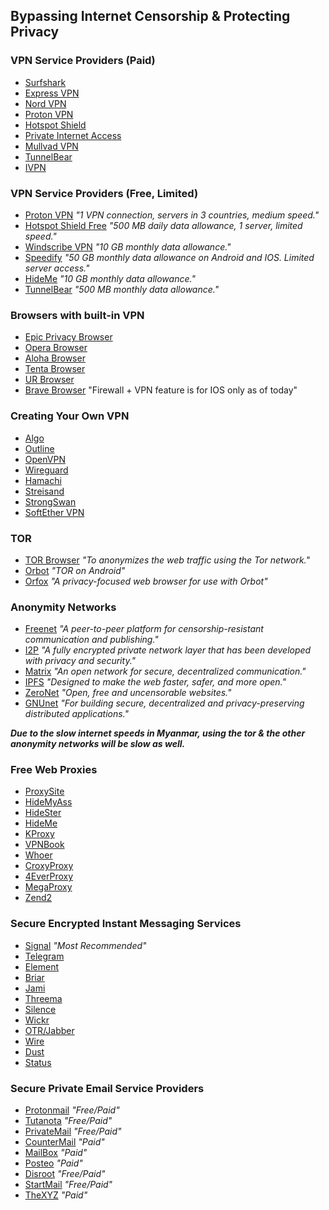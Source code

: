 ## Bypassing Internet Censorship & Protecting Privacy

### VPN Service Providers (Paid)
* [Surfshark](https://surfshark.com/)
* [Express VPN](https://www.expressvpn.com/)
* [Nord VPN](https://nordvpn.org/)
* [Proton VPN](https://protonvpn.com/)
* [Hotspot Shield](https://www.hotspotshield.com/)
* [Private Internet Access](https://www.privateinternetaccess.com/)
* [Mullvad VPN](https://mullvad.net/en/)
* [TunnelBear](https://www.tunnelbear.com/)
* [IVPN](https://www.ivpn.net/)

### VPN Service Providers (Free, Limited)
* [Proton VPN](https://protonvpn.com/) *"1 VPN connection, servers in 3 countries, medium speed."*
* [Hotspot Shield Free](https://www.gethotspotshield.com/free-vpn/) *"500 MB daily data allowance, 1 server, limited speed."*
* [Windscribe VPN](https://windscribe.com/) *"10 GB monthly data allowance."*
* [Speedify](https://speedify.com/) *"50 GB monthly data allowance on Android and IOS. Limited server access."*
* [HideMe](https://hide.me/) *"10 GB monthly data allowance."*
* [TunnelBear](https://www.tunnelbear.com/) *"500 MB monthly data allowance."*

### Browsers with built-in VPN
* [Epic Privacy Browser](https://www.epicbrowser.com/)
* [Opera Browser](https://www.opera.com/)
* [Aloha Browser](https://alohabrowser.com/)
* [Tenta Browser](https://tenta.com/)
* [UR Browser](https://www.ur-browser.com/en-US)
* [Brave Browser](https://brave.com/) "Firewall + VPN feature is for IOS only as of today"

### Creating Your Own VPN
* [Algo](https://github.com/trailofbits/algo)
* [Outline](https://getoutline.org/)
* [OpenVPN](https://openvpn.net/)
* [Wireguard](https://www.wireguard.com/)
* [Hamachi](https://www.vpn.net/)
* [Streisand](https://github.com/StreisandEffect/streisand)
* [StrongSwan](https://www.strongswan.org/)
* [SoftEther VPN](https://www.softether.org/)

### TOR
* [TOR Browser](https://www.torproject.org/download/) *"To anonymizes the web traffic using the Tor network."*
* [Orbot](https://2019.www.torproject.org/docs/android.html.en) *"TOR on Android"*
* [Orfox](https://guardianproject.info/apps/info.guardianproject.orfox/) *"A privacy-focused web browser for use with Orbot"*

### Anonymity Networks
* [Freenet](https://freenetproject.org/index.html) *"A peer-to-peer platform for censorship-resistant communication and publishing."*
* [I2P](https://geti2p.net/en/) *"A fully encrypted private network layer that has been developed with privacy and security."*
* [Matrix](https://matrix.org/) *"An open network for secure, decentralized communication."*
* [IPFS](https://ipfs.io/) *"Designed to make the web faster, safer, and more open."*
* [ZeroNet](https://zeronet.io/) *"Open, free and uncensorable websites."*
* [GNUnet](https://gnunet.org/en/index.html) *"For building secure, decentralized and privacy-preserving distributed applications."*

***Due to the slow internet speeds in Myanmar, using the tor & the other anonymity networks will be slow as well.***

### Free Web Proxies
* [ProxySite](https://www.proxysite.com/)
* [HideMyAss](https://www.hidemyass.com/en-sg/proxy)
* [HideSter](https://hidester.com/proxy/)
* [HideMe](https://hide.me/en/proxy)
* [KProxy](https://www.kproxy.com/index.jsp#home)
* [VPNBook](https://www.vpnbook.com/webproxy)
* [Whoer](https://whoer.net/webproxy)
* [CroxyProxy](https://www.croxyproxy.com/)
* [4EverProxy](https://www.4everproxy.com/)
* [MegaProxy](https://www.megaproxy.com/freesurf/)
* [Zend2](https://zend2.com/)

### Secure Encrypted Instant Messaging Services
* [Signal](https://signal.org/en/) *"Most Recommended"*
* [Telegram](https://telegram.org/)
* [Element](https://element.io/)
* [Briar](https://briarproject.org/)
* [Jami](https://jami.net/)
* [Threema](https://threema.ch/en)
* [Silence](https://silence.im/)
* [Wickr](https://wickr.com/)
* [OTR/Jabber](https://otr.im/)
* [Wire](https://wire.com/en/)
* [Dust](https://usedust.com/)
* [Status](https://status.im/)

### Secure Private Email Service Providers
* [Protonmail](https://protonmail.com/) *"Free/Paid"*
* [Tutanota](https://tutanota.com/) *"Free/Paid"*
* [PrivateMail](https://privatemail.com/) *"Free/Paid"*
* [CounterMail](https://countermail.com/) *"Paid"*
* [MailBox](https://mailbox.org/en/) *"Paid"*
* [Posteo](https://posteo.de/en) *"Paid"*
* [Disroot](https://disroot.org/en) *"Free/Paid"*
* [StartMail](https://www.startmail.com/en/) *"Free/Paid"*
* [TheXYZ](https://www.thexyz.com/) *"Paid"*
